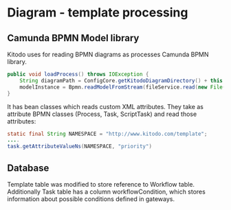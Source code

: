 # Diagram - template processing

## Camunda BPMN Model library

Kitodo uses for reading BPMN diagrams as processes Camunda BPMN library.

```java
public void loadProcess() throws IOException {
    String diagramPath = ConfigCore.getKitodoDiagramDirectory() + this.diagramName + ".bpmn20.xml";
    modelInstance = Bpmn.readModelFromStream(fileService.read(new File(diagramPath).toURI()));
}
```
It has bean classes which reads custom XML attributes.
They take as attribute BPMN classes (Process, Task, ScriptTask) and read those attributes:

```java
static final String NAMESPACE = "http://www.kitodo.com/template";
....
task.getAttributeValueNs(NAMESPACE, "priority")
```

## Database

Template table was modified to store reference to Workflow table.
Additionally Task table has a column workflowCondition, which stores information about possible conditions defined in gateways.
